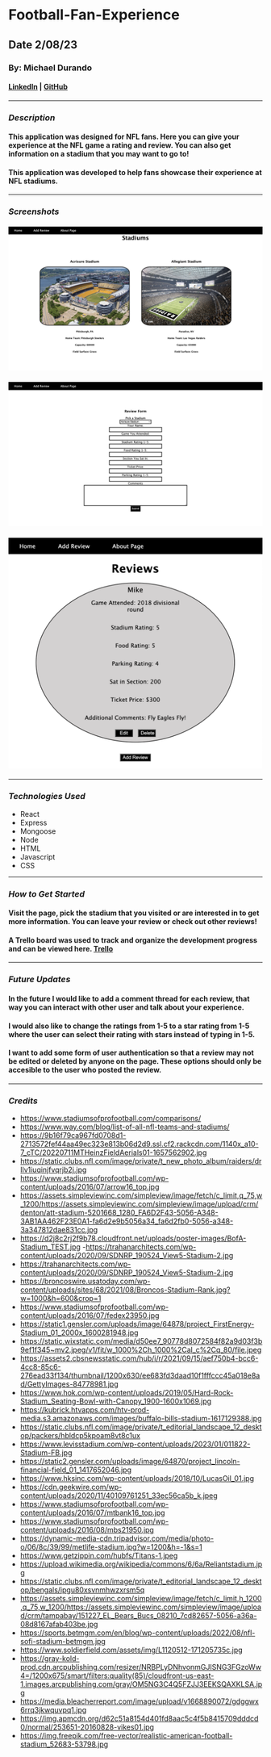 # Football-Fan-Experience

## Date 2/08/23

### By: Michael Durando

#### [LinkedIn](https://www.linkedin.com/in/michael-durando-101050138/) | [GitHub](https://github.com/mjdurando82)

---

### **_Description_**

#### This application was designed for NFL fans. Here you can give your experience at the NFL game a rating and review. You can also get information on a stadium that you may want to go to!

#### This application was developed to help fans showcase their experience at NFL stadiums.

---

### **_Screenshots_**

#### ![Stadiums](https://github.com/mjdurando82/Football-Fan-Experience/blob/210cd52a97a9b9f81b5f036939819e759b5cfae2/Screenshot%202023-02-16%20at%2012.32.36%20PM.png)

#### ![ReviewForm](https://github.com/mjdurando82/Football-Fan-Experience/blob/210cd52a97a9b9f81b5f036939819e759b5cfae2/Screenshot%202023-02-16%20at%2012.32.49%20PM.png)

#### ![Review](https://github.com/mjdurando82/Football-Fan-Experience/blob/8b19334cc84bf064c91648e79e3a78d6589911cb/Screenshot%202023-02-16%20at%203.19.44%20PM.png)

---

### **_Technologies Used_**

- React
- Express
- Mongoose
- Node
- HTML
- Javascript
- CSS

---

### **_How to Get Started_**

#### Visit the page, pick the stadium that you visited or are interested in to get more information. You can leave your review or check out other reviews!

#### A Trello board was used to track and organize the development progress and can be viewed here. [Trello](https://trello.com/b/9x63GvUm/football-fan-experience)

---

### **_Future Updates_**

#### In the future I would like to add a comment thread for each review, that way you can interact with other user and talk about your experience.

#### I would also like to change the ratings from 1-5 to a star rating from 1-5 where the user can select their rating with stars instead of typing in 1-5.

#### I want to add some form of user authentication so that a review may not be edited or deleted by anyone on the page. These options should only be accesible to the user who posted the review.

---

### **_Credits_**

- https://www.stadiumsofprofootball.com/comparisons/
- https://www.way.com/blog/list-of-all-nfl-teams-and-stadiums/
- https://9b16f79ca967fd0708d1-2713572fef44aa49ec323e813b06d2d9.ssl.cf2.rackcdn.com/1140x_a10-7_cTC/20220711MTHeinzFieldAerials01-1657562902.jpg
- https://static.clubs.nfl.com/image/private/t_new_photo_album/raiders/drllv1iuqinjfvqrjb2j.jpg
- https://www.stadiumsofprofootball.com/wp-content/uploads/2016/07/arrow16_top.jpg
- https://assets.simpleviewinc.com/simpleview/image/fetch/c_limit,q_75,w_1200/https://assets.simpleviewinc.com/simpleview/image/upload/crm/denton/att-stadium-5201668_1280_FA6D2F43-5056-A348-3AB1AA462F23E0A1-fa6d2e9b5056a34_fa6d2fb0-5056-a348-3a347812dae831cc.jpg
- https://d2j8c2rj2f9b78.cloudfront.net/uploads/poster-images/BofA-Stadium_TEST.jpg -https://trahanarchitects.com/wp-content/uploads/2020/09/SDNRP_190524_View5-Stadium-2.jpg
- https://trahanarchitects.com/wp-content/uploads/2020/09/SDNRP_190524_View5-Stadium-2.jpg
- https://broncoswire.usatoday.com/wp-content/uploads/sites/68/2021/08/Broncos-Stadium-Rank.jpg?w=1000&h=600&crop=1
- https://www.stadiumsofprofootball.com/wp-content/uploads/2016/07/fedex23950.jpg
- https://static1.gensler.com/uploads/image/64878/project_FirstEnergy-Stadium_01_2000x_1600281948.jpg
- https://static.wixstatic.com/media/d50ee7_90778d8072584f82a9d03f3b9ef1f345~mv2.jpeg/v1/fit/w_1000%2Ch_1000%2Cal_c%2Cq_80/file.jpeg
- https://assets2.cbsnewsstatic.com/hub/i/r/2021/09/15/aef750b4-bcc6-4cc8-85c6-276ead33f134/thumbnail/1200x630/ee683fd3daad10f1fffccc45a018e8ad/GettyImages-84778981.jpg
- https://www.hok.com/wp-content/uploads/2019/05/Hard-Rock-Stadium_Seating-Bowl-with-Canopy_1900-1600x1069.jpg
- https://kubrick.htvapps.com/htv-prod-media.s3.amazonaws.com/images/buffalo-bills-stadium-1617129388.jpg
- https://static.clubs.nfl.com/image/private/t_editorial_landscape_12_desktop/packers/hbldcp5kpoam8vt8c1ux
- https://www.levisstadium.com/wp-content/uploads/2023/01/011822-Stadium-FB.jpg
- https://static2.gensler.com/uploads/image/64870/project_lincoln-financial-field_01_1417652046.jpg
- https://www.hksinc.com/wp-content/uploads/2018/10/LucasOil_01.jpg
- https://cdn.geekwire.com/wp-content/uploads/2020/11/40109761251_33ec56ca5b_k.jpeg
- https://www.stadiumsofprofootball.com/wp-content/uploads/2016/07/mtbank16_top.jpg
- https://www.stadiumsofprofootball.com/wp-content/uploads/2016/08/mbs21950.jpg
- https://dynamic-media-cdn.tripadvisor.com/media/photo-o/06/8c/39/99/metlife-stadium.jpg?w=1200&h=-1&s=1
- https://www.getzippin.com/hubfs/Titans-1.jpeg
- https://upload.wikimedia.org/wikipedia/commons/6/6a/Reliantstadium.jpg
- https://static.clubs.nfl.com/image/private/t_editorial_landscape_12_desktop/bengals/ipgu80xsvnmhwzxrsm5q
- https://assets.simpleviewinc.com/simpleview/image/fetch/c_limit,h_1200,q_75,w_1200/https://assets.simpleviewinc.com/simpleview/image/upload/crm/tampabay/151227_EL_Bears_Bucs_08210_7cd82657-5056-a36a-08d8167afab403be.jpg
- https://sports.betmgm.com/en/blog/wp-content/uploads/2022/08/nfl-sofi-stadium-betmgm.jpg
- https://www.soldierfield.com/assets/img/L1120512-171205735c.jpg
- https://gray-kold-prod.cdn.arcpublishing.com/resizer/NRBPLyDNhvonmGJISNG3FGzoWw4=/1200x675/smart/filters:quality(85)/cloudfront-us-east-1.images.arcpublishing.com/gray/OM5NG3C4Q5FZJJ3EEKSQAXKLSA.jpg
- https://media.bleacherreport.com/image/upload/v1668890072/gdggwx6rrq3jkwquvpq1.jpg
- https://img.apmcdn.org/d62c51a8154d401fd8aac5c4f5b8415709dddcd0/normal/253651-20160828-vikes01.jpg
- https://img.freepik.com/free-vector/realistic-american-football-stadium_52683-53798.jpg
```

```
